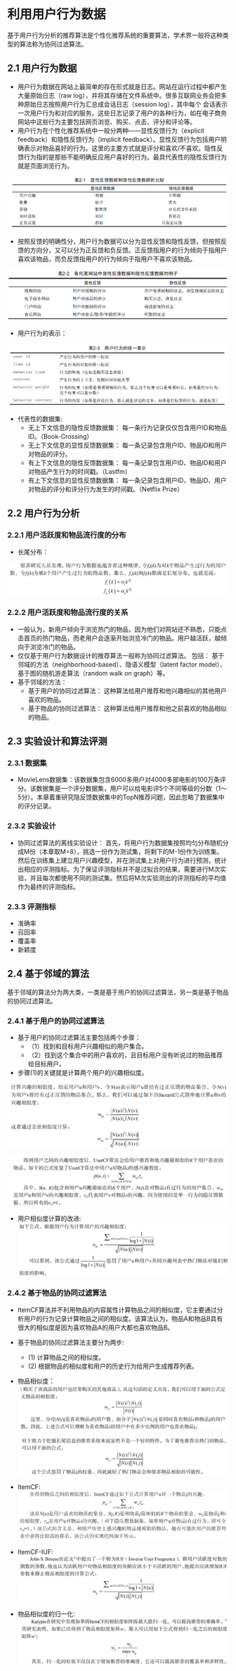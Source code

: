 # 利用用户行为数据

基于用户行为分析的推荐算法是个性化推荐系统的重要算法，学术界一般将这种类型的算法称为协同过滤算法。

## 2.1 用户行为数据

  - 用户行为数据在网站上最简单的存在形式就是日志。网站在运行过程中都产生大量原始日志（raw log），并将其存储在文件系统中。很多互联网业务会把多种原始日志按照用户行为汇总成会话日志（session log），其中每个 会话表示一次用户行为和对应的服务。这些日志记录了用户的各种行为，如在电子商务网站中这些行为主要包括网页浏览、购买、点击、评分和评论等。
  - 用户行为在个性化推荐系统中一般分两种——显性反馈行为（explicit feedback）和隐性反馈行为（implicit feedback）。显性反馈行为包括用户明确表示对物品喜好的行为。这里的主要方式就是评分和喜欢/不喜欢。隐性反馈行为指的是那些不能明确反应用户喜好的行为。最具代表性的隐性反馈行为就是页面浏览行为。
  
  ![Table2-1](../图片/Table2-1.PNG)

  - 按照反馈的明确性分，用户行为数据可以分为显性反馈和隐性反馈，但按照反馈的方向分，又可以分为正反馈和负反馈。正反馈指用户的行为倾向于指用户喜欢该物品，而负反馈指用户的行为倾向于指用户不喜欢该物品。
  
  ![Table2-2](../图片/Table2-2.PNG)
  
  - 用户行为的表示：
  
  ![Table2-3](../图片/Table2-3.PNG)
  
  - 代表性的数据集:
    - 无上下文信息的隐性反馈数据集： 每一条行为记录仅仅包含用户ID和物品ID。（Book-Crossing）
    - 无上下文信息的显性反馈数据集： 每一条记录包含用户ID、物品ID和用户对物品的评分。
    - 有上下文信息的隐性反馈数据集： 每一条记录包含用户ID、物品ID和用户对物品产生行为的时间戳。（Lastfm）
    - 有上下文信息的显性反馈数据集： 每一条记录包含用户ID、物品ID、用户对物品的评分和评分行为发生的时间戳。（Netflix Prize）
    
## 2.2 用户行为分析

### 2.2.1 用户活跃度和物品流行度的分布

  - 长尾分布：
  
  ![LongTail](../图片/LongTail.PNG)
 
### 2.2.2 用户活跃度和物品流行度的关系

  - 一般认为，新用户倾向于浏览热门的物品，因为他们对网站还不熟悉，只能点击首页的热门物品，而老用户会逐渐开始浏览冷门的物品。用户越活跃，越倾向于浏览冷门的物品。
  - 仅仅基于用户行为数据设计的推荐算法一般称为协同过滤算法。 包括： 基于邻域的方法（neighborhood-based）、隐语义模型（latent factor model）、基于图的随机游走算法（random walk on graph）等。
  - 基于邻域的方法：
    - 基于用户的协同过滤算法： 这种算法给用户推荐和他兴趣相似的其他用户喜欢的物品。
    - 基于物品的协同过滤算法： 这种算法给用户推荐和他之前喜欢的物品相似的物品。

## 2.3 实验设计和算法评测

### 2.3.1 数据集

  - MovieLens数据集：该数据集包含6000多用户对4000多部电影的100万条评分。该数据集是一个评分数据集，用户可以给电影评5个不同等级的分数（1～5分）。本章着重研究隐反馈数据集中的TopN推荐问题，因此忽略了数据集中的评分记录。
  
### 2.3.2 实验设计

  - 协同过滤算法的离线实验设计： 首先，将用户行为数据集按照均匀分布随机分成M份（本章取M=8），挑选一份作为测试集，将剩下的M-1份作为训练集。然后在训练集上建立用户兴趣模型，并在测试集上对用户行为进行预测，统计出相应的评测指标。为了保证评测指标并不是过拟合的结果，需要进行M次实验，并且每次都使用不同的测试集。然后将M次实验测出的评测指标的平均值作为最终的评测指标。

### 2.3.3 评测指标

  - 准确率
  - 召回率
  - 覆盖率
  - 新颖度

## 2.4 基于邻域的算法

基于邻域的算法分为两大类，一类是基于用户的协同过滤算法，另一类是基于物品的协同过滤算法。

### 2.4.1 基于用户的协同过滤算法

  - 基于用户的协同过滤算法主要包括两个步骤：
    - （1）找到和目标用户兴趣相似的用户集合。
    - （2）找到这个集合中的用户喜欢的，且目标用户没有听说过的物品推荐给目标用户。
  - 步骤(1)的关键就是计算两个用户的兴趣相似度。
  
  ![用户相似度](../图片/用户相似度.PNG)
  
  ![UserCF](../图片/UserCF.PNG)
  
  - 用户相似度计算的改进:
  ![用户相似度改进](../图片/用户相似度改进.PNG)

### 2.4.2 基于物品的协同过滤算法

  - ItemCF算法并不利用物品的内容属性计算物品之间的相似度，它主要通过分析用户的行为记录计算物品之间的相似度。该算法认为，物品A和物品B具有很大的相似度是因为喜欢物品A的用户大都也喜欢物品B。
  - 基于物品的协同过滤算法主要分为两步:
    - (1) 计算物品之间的相似度。
    - (2) 根据物品的相似度和用户的历史行为给用户生成推荐列表。
  - 物品相似度：
    ![物品相似度1](../图片/物品相似度1.PNG)
  
    ![物品相似度2](../图片/物品相似度2.PNG)
  - ItemCF:
    ![ItemCF](../图片/ItemCF.PNG)
  - ItemCF-IUF:
    ![ItemCF-IUF](../图片/ItemCF-IUF.PNG)
  - 物品相似度的归一化:
    ![物品相似度归一化](../图片/物品相似度归一化.PNG)
